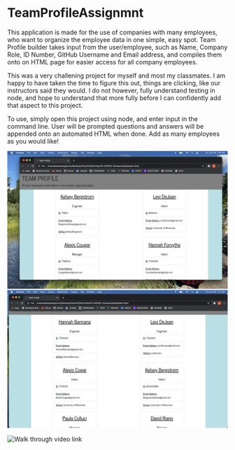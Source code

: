 # TeamProfileAssignmnt

This application is made for the use of companies with many employees, who want to organize the employee data in one simple, easy spot. Team Profile builder takes input from the user/employee, such as Name, Company Role, ID Number, GitHub Username and Email address, and compiles them onto on HTML page for easier access for all company employees.

This was a very challening project for myself and most my classmates. I am happy to have taken the time to figure this out, things are clicking, like our instructors said they would. I do not however, fully understand testing in node, and hope to understand that more fully before I can confidently add that aspect to this project.

To use, simply open this project using node, and enter input in the command line. User will be prompted questions and answers will be appended onto an automated HTML when done. Add as many employees as you would like!

![teamprofassgnsss1](TeamProfileSS1.png)
![alt text](TeamProfileSS2.png)

![Walk through video link](https://www.youtube.com/watch?v=i4gRvZZEu1Q)